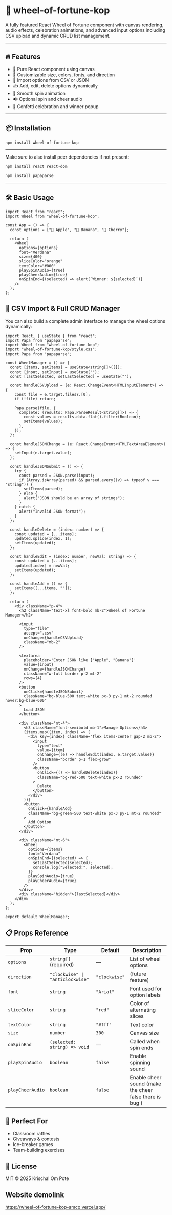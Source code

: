 # 🎡 wheel-of-fortune-kop

A fully featured React Wheel of Fortune component with canvas rendering, audio effects, celebration animations, and advanced input options including CSV upload and dynamic CRUD list management.

---

## 🔥 Features

- 🎯 Pure React component using canvas
- 🎨 Customizable size, colors, fonts, and direction
- 📂 Import options from CSV or JSON
- ✍️ Add, edit, delete options dynamically
- 🔄 Smooth spin animation
- 🔊 Optional spin and cheer audio
- 🎉 Confetti celebration and winner popup

---

## 📦 Installation

```bash
npm install wheel-of-fortune-kop
```
---

 Make sure to also install peer dependencies if not present:
```bash
npm install react react-dom
```
```bash
npm install papaparse
```
---
## 🛠️ Basic Usage

```tsx
import React from "react";
import Wheel from "wheel-of-fortune-kop";

const App = () => {
  const options = ["🍎 Apple", "🍌 Banana", "🍒 Cherry"];

  return (
    <Wheel
      options={options}
      font="Verdana"
      size={400}
      sliceColor="orange"
      textColor="#000"
      playSpinAudio={true}
      playCheerAudio={true}
      onSpinEnd={(selected) => alert(`Winner: ${selected}`)}
    />
  );
};
```

## 📁 CSV Import & Full CRUD Manager
You can also build a complete admin interface to manage the wheel options dynamically:

```tsx
import React, { useState } from "react";
import Papa from "papaparse";
import Wheel from "wheel-of-fortune-kop";
import "wheel-of-fortune-kop/style.css";
import Papa from "papaparse";

const WheelManager = () => {
  const [items, setItems] = useState<string[]>([]);
  const [input, setInput] = useState("");
  const [lastSelected, setLastSelected] = useState("");

  const handleCSVUpload = (e: React.ChangeEvent<HTMLInputElement>) => {
    const file = e.target.files?.[0];
    if (!file) return;

    Papa.parse(file, {
      complete: (results: Papa.ParseResult<string[]>) => {
        const values = results.data.flat().filter(Boolean);
        setItems(values);
      },
    });
  };

  const handleJSONChange = (e: React.ChangeEvent<HTMLTextAreaElement>) => {
    setInput(e.target.value);
  };

  const handleJSONSubmit = () => {
    try {
      const parsed = JSON.parse(input);
      if (Array.isArray(parsed) && parsed.every((v) => typeof v === "string")) {
        setItems(parsed);
      } else {
        alert("JSON should be an array of strings");
      }
    } catch {
      alert("Invalid JSON format");
    }
  };

  const handleDelete = (index: number) => {
    const updated = [...items];
    updated.splice(index, 1);
    setItems(updated);
  };

  const handleEdit = (index: number, newVal: string) => {
    const updated = [...items];
    updated[index] = newVal;
    setItems(updated);
  };

  const handleAdd = () => {
    setItems([...items, ""]);
  };

  return (
    <div className="p-4">
      <h2 className="text-xl font-bold mb-2">Wheel of Fortune Manager</h2>

      <input
        type="file"
        accept=".csv"
        onChange={handleCSVUpload}
        className="mb-2"
      />

      <textarea
        placeholder='Enter JSON like ["Apple", "Banana"]'
        value={input}
        onChange={handleJSONChange}
        className="w-full border p-2 mt-2"
        rows={4}
      />
      <button
        onClick={handleJSONSubmit}
        className="bg-blue-500 text-white px-3 py-1 mt-2 rounded hover:bg-blue-600"
      >
        Load JSON
      </button>

      <div className="mt-4">
        <h3 className="font-semibold mb-1">Manage Options</h3>
        {items.map((item, index) => (
          <div key={index} className="flex items-center gap-2 mb-2">
            <input
              type="text"
              value={item}
              onChange={(e) => handleEdit(index, e.target.value)}
              className="border p-1 flex-grow"
            />
            <button
              onClick={() => handleDelete(index)}
              className="bg-red-500 text-white px-2 rounded"
            >
              Delete
            </button>
          </div>
        ))}
        <button
          onClick={handleAdd}
          className="bg-green-500 text-white px-3 py-1 mt-2 rounded"
        >
          Add Option
        </button>
      </div>

      <div className="mt-6">
        <Wheel
          options={items}
          font="Verdana"
          onSpinEnd={(selected) => {
            setLastSelected(selected);
            console.log("Selected:", selected);
          }}
          playSpinAudio={true}
          playCheerAudio={true}
        />
      </div>
      <div className="hidden">{lastSelected}</div>
    </div>
  );
};

export default WheelManager;
```

## 📋 Props Reference

| Prop             | Type                             | Default       | Description                 |
| ---------------- | -------------------------------- | ------------- | --------------------------- |
| `options`        | `string[]` (required)            | —             | List of wheel options       |
| `direction`      | `"clockwise" \| "anticlockwise"` | `"clockwise"` | (future feature)            |
| `font`           | `string`                         | `"Arial"`     | Font used for option labels |
| `sliceColor`     | `string`                         | `"red"`       | Color of alternating slices |
| `textColor`      | `string`                         | `"#fff"`      | Text color                  |
| `size`           | `number`                         | `300`         | Canvas size                 |
| `onSpinEnd`      | `(selected: string) => void`     | —             | Called when spin ends       |
| `playSpinAudio`  | `boolean`                        | `false`       | Enable spinning sound       |
| `playCheerAudio` | `boolean`                        | `false`       | Enable cheer sound (make the cheer false there is bug )          |


## 🎯 Perfect For
- Classroom raffles
- Giveaways & contests
- Ice-breaker games
- Team-building exercises

## 📛 License
MIT © 2025 Krischal Om Pote

## Website demolink

https://wheel-of-fortune-kop-amco.vercel.app/

